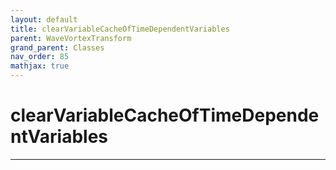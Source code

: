 ```yaml
---
layout: default
title: clearVariableCacheOfTimeDependentVariables
parent: WaveVortexTransform
grand_parent: Classes
nav_order: 85
mathjax: true
---
```


#  clearVariableCacheOfTimeDependentVariables




---

